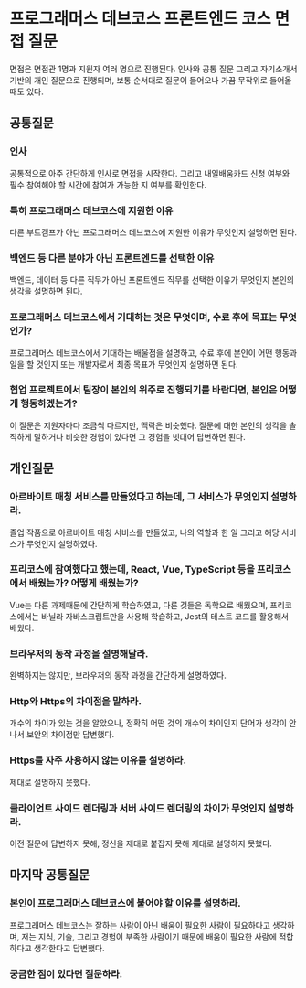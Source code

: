 # 프로그래머스 데브코스 프론트엔드 코스 면접 질문
면접은 면접관 1명과 지원자 여러 명으로 진행된다. 인사와 공통 질문 그리고 자기소개서 기반의 개인 질문으로 진행되며, 보통 순서대로 질문이 들어오나 가끔 무작위로 들어올 때도 있다.

## 공통질문
### 인사
공통적으로 아주 간단하게 인사로 면접을 시작한다. 그리고 내일배움카드 신청 여부와 필수 참여해야 할 시간에 참여가 가능한 지 여부를 확인한다.

### 특히 프로그래머스 데브코스에 지원한 이유
다른 부트캠프가 아닌 프로그래머스 데브코스에 지원한 이유가 무엇인지 설명하면 된다.

### 백엔드 등 다른 분야가 아닌 프론트엔드를 선택한 이유
백엔드, 데이터 등 다른 직무가 아닌 프론트엔드 직무를 선택한 이유가 무엇인지 본인의 생각을 설명하면 된다.

### 프로그래머스 데브코스에서 기대하는 것은 무엇이며, 수료 후에 목표는 무엇인가?
프로그래머스 데브코스에서 기대하는 배울점을 설명하고, 수료 후에 본인이 어떤 행동과 일을 할 것인지 또는 개발자로서 최종 목표가 무엇인지 설명하면 된다.

### 협업 프로젝트에서 팀장이 본인의 위주로 진행되기를 바란다면, 본인은 어떻게 행동하겠는가?
이 질문은 지원자마다 조금씩 다르지만, 맥락은 비슷했다. 질문에 대한 본인의 생각을 솔직하게 말하거나 비슷한 경험이 있다면 그 경험을 빗대어 답변하면 된다.

## 개인질문
### 아르바이트 매칭 서비스를 만들었다고 하는데, 그 서비스가 무엇인지 설명하라.
졸업 작품으로 아르바이트 매칭 서비스를 만들었고, 나의 역할과 한 일 그리고 해당 서비스가 무엇인지 설명하였다.

### 프리코스에 참여했다고 했는데, React, Vue, TypeScript 등을 프리코스에서 배웠는가? 어떻게 배웠는가?
Vue는 다른 과제때문에 간단하게 학습하였고, 다른 것들은 독학으로 배웠으며, 프리코스에서는 바닐라 자바스크립트만을 사용해 학습하고, Jest의 테스트 코드를 활용해서 배웠다.

### 브라우저의 동작 과정을 설명해달라.
완벽하지는 않지만, 브라우저의 동작 과정을 간단하게 설명하였다.

### Http와 Https의 차이점을 말하라.
개수의 차이가 있는 것을 알았으나, 정확히 어떤 것의 개수의 차이인지 단어가 생각이 안나서 보안의 차이점만 답변했다.

### Https를 자주 사용하지 않는 이유를 설명하라.
제대로 설명하지 못했다.

### 클라이언트 사이드 렌더링과 서버 사이드 렌더링의 차이가 무엇인지 설명하라.
이전 질문에 답변하지 못해, 정신을 제대로 붙잡지 못해 제대로 설명하지 못했다.

## 마지막 공통질문
### 본인이 프로그래머스 데브코스에 붙어야 할 이유를 설명하라.
프로그래머스 데브코스는 잘하는 사람이 아닌 배움이 필요한 사람이 필요하다고 생각하며, 저는 지식, 기술, 그리고 경험이 부족한 사람이기 때문에 배움이 필요한 사람에 적합하다고 생각한다고 답변했다.

### 궁금한 점이 있다면 질문하라.